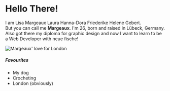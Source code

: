 # Hello There!
I am Lisa Margeaux Laura Hanna-Dora Friederike Helene Gebert.\
But you can call me **Margeaux**.
I'm 26, born and raised in Lübeck, Germany. Also got there my diploma for graphic design and now I want to learn to be a Web Developer with neue fische!

![Margeaux' love for London](https://images.unsplash.com/photo-1513635269975-59663e0ac1ad?q=80&w=1740&auto=format&fit=crop&ixlib=rb-4.0.3&ixid=M3wxMjA3fDB8MHxwaG90by1wYWdlfHx8fGVufDB8fHx8fA%3D%3D)

##### Favourites
- My dog
- Crocheting
- London (obviously)
